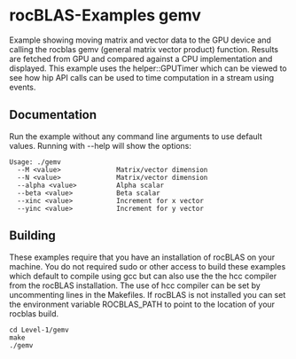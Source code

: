 # rocBLAS-Examples gemv
Example showing moving matrix and vector data to the GPU device and calling the rocblas gemv (general matrix vector product) function. Results are fetched from GPU and compared against a CPU implementation and displayed.  This example uses the helper::GPUTimer which can be viewed to see how hip API calls can be used to time computation in a stream using events.

## Documentation
Run the example without any command line arguments to use default values.
Running with --help will show the options:

    Usage: ./gemv
      --M <value>              Matrix/vector dimension
      --N <value>              Matrix/vector dimension
      --alpha <value>          Alpha scalar
      --beta <value>           Beta scalar
      --xinc <value>           Increment for x vector
      --yinc <value>           Increment for y vector

## Building
These examples require that you have an installation of rocBLAS on your machine.  You do not required sudo or other access to build these examples which default to compile using gcc but can also use the the hcc compiler from the rocBLAS installation.   The use of hcc compiler can be set by uncommenting lines in the Makefiles.  If rocBLAS is not installed you can set the environment variable ROCBLAS_PATH to point to the location of your rocblas build.

    cd Level-1/gemv 
    make
    ./gemv
 